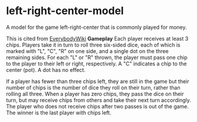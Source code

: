 # left-right-center-model
A model for the game left-right-center that is commonly played for money. 

This is cited from [EverybodyWiki](https://en.everybodywiki.com/LCR_(dice_game)) 
**Gameplay**
Each player receives at least 3 chips. Players take it in turn to roll three six-sided dice, 
each of which is marked with "L", "C", "R" on one side, and a single dot on the three remaining sides. 
For each "L" or "R" thrown, the player must pass one chip to the player to their left or right, respectively. 
A "C" indicates a chip to the center (pot). A dot has no effect.

If a player has fewer than three chips left, they are still in the game but their number of chips 
is the number of dice they roll on their turn, rather than rolling all three. When a player has zero chips, 
they pass the dice on their turn, but may receive chips from others and take their next turn accordingly. 
The player who does not receive chips after two passes is out of the game. The winner is the last player with chips left.

